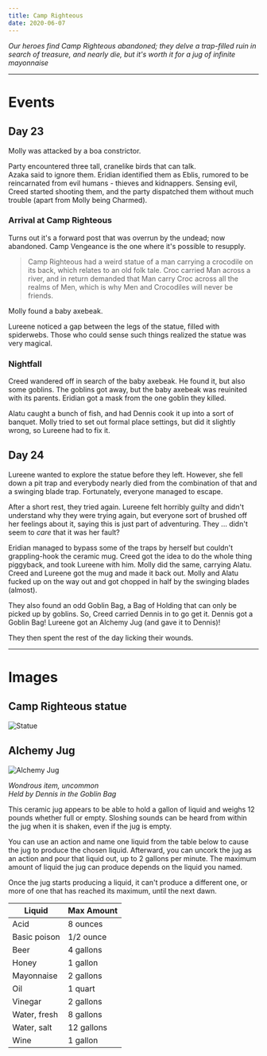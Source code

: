 ```yaml
---
title: Camp Righteous
date: 2020-06-07
---
```

*Our heroes find Camp Righteous abandoned; they delve a trap-filled ruin in search of treasure, and nearly die, but it's worth it for a jug of infinite mayonnaise*

---

# Events

## Day 23

Molly was attacked by a boa constrictor.  

Party encountered three tall, cranelike birds that can talk.  
Azaka said to ignore them. Eridian identified them as Eblis, rumored to be reincarnated from evil humans - thieves and kidnappers. Sensing evil, Creed started shooting them, and the party dispatched them without much trouble (apart from Molly being Charmed). 

### Arrival at Camp Righteous

Turns out it's a forward post that was overrun by the undead; now abandoned. Camp Vengeance is the one where it's possible to resupply.

> Camp Righteous had a weird statue of a man carrying a crocodile on its back, which relates to an old folk tale. Croc carried Man across a river, and in return demanded that Man carry Croc across all the realms of Men, which is why Men and Crocodiles will never be friends.

Molly found a baby axebeak.

Lureene noticed a gap between the legs of the statue, filled with spiderwebs. Those who could sense such things realized the statue was very magical.  

### Nightfall

Creed wandered off in search of the baby axebeak. He found it, but also some goblins. The goblins got away, but the baby axebeak was reuinited with its parents. Eridian got a mask from the one goblin they killed.

Alatu caught a bunch of fish, and had Dennis cook it up into a sort of banquet. Molly tried to set out formal place settings, but did it slightly wrong, so Lureene had to fix it.

## Day 24

Lureene wanted to explore the statue before they left. However, she fell down a pit trap and everybody nearly died from the combination of that and a swinging blade trap. Fortunately, everyone managed to escape.

After a short rest, they tried again. Lureene felt horribly guilty and didn't understand why they were trying again, but everyone sort of brushed off her feelings about it, saying this is just part of adventuring. They ... didn't seem to *care* that it was her fault?

Eridian managed to bypass some of the traps by herself but couldn't grappling-hook the ceramic mug. Creed got the idea to do the whole thing piggyback, and took Lureene with him. Molly did the same, carrying Alatu. Creed and Lureene got the mug and made it back out. Molly and Alatu fucked up on the way out and got chopped in half by the swinging blades (almost).

They also found an odd Goblin Bag, a Bag of Holding that can only be picked up by goblins. So, Creed carried Dennis in to go get it. Dennis got a Goblin Bag! Lureene got an Alchemy Jug (and gave it to Dennis)!

They then spent the rest of the day licking their wounds.

---

# Images

## Camp Righteous statue

![Statue](https://i.imgur.com/qEBl7zK.png)

## Alchemy Jug

![Alchemy Jug](https://i.imgur.com/6rtSfNn.png)

*Wondrous item, uncommon*  
*Held by Dennis in the Goblin Bag*

This ceramic jug appears to be able to hold a gallon of liquid and weighs 12 pounds whether full or empty. Sloshing sounds can be heard from within the jug when it is shaken, even if the jug is empty.

You can use an action and name one liquid from the table below to cause the jug to produce the chosen liquid. Afterward, you can uncork the jug as an action and pour that liquid out, up to 2 gallons per minute. The maximum amount of liquid the jug can produce depends on the liquid you named.

Once the jug starts producing a liquid, it can't produce a different one, or more of one that has reached its maximum, until the next dawn.

| Liquid | Max Amount |
| -- | -- |
| Acid | 8 ounces |
| Basic poison | 1/2 ounce |
| Beer | 4 gallons |
| Honey | 1 gallon |
| Mayonnaise | 2 gallons |
| Oil | 1 quart |
| Vinegar | 2 gallons |
| Water, fresh | 8 gallons |
| Water, salt | 12 gallons |
| Wine | 1 gallon |
